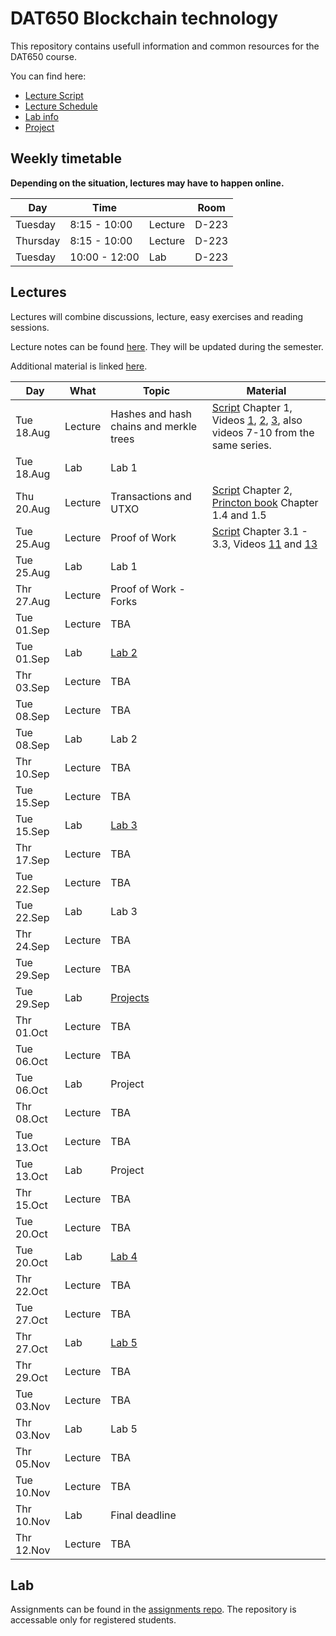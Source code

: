 # DAT650 Blockchain technology

This repository contains usefull information and common resources for the DAT650 course.

You can find here:
* [Lecture Script](script.pdf)
* [Lecture Schedule](#lectures)
* [Lab info](#lab)
* [Project](projects)

## Weekly timetable

**Depending on the situation, lectures may have to happen online.**

| Day | Time | | Room |
|----|------|---|------|
| Tuesday  | 8:15 - 10:00 | Lecture | D-223 |
| Thursday | 8:15 - 10:00 | Lecture | D-223 |
| Tuesday | 10:00 - 12:00 | Lab | D-223 |

## Lectures

Lectures will combine discussions, lecture, easy exercises and reading sessions.

Lecture notes can be found [here](script.pdf). They will be updated during the semester.

Additional material is linked [here](resources.md).

| Day | What | Topic | Material |
|-----|------|-------|----------|
|Tue 18.Aug | Lecture | Hashes and hash chains and merkle trees | [Script](script.pdf) Chapter 1, Videos [1](https://www.youtube.com/watch?v=TwkrJtTL-wc&list=PLnD_TI73e88dsiKwQ3XDqXPBMwQjVt_TB&index=2), [2](https://www.youtube.com/watch?v=CIvdtlQPUf4&list=PLnD_TI73e88dsiKwQ3XDqXPBMwQjVt_TB&index=3), [3](https://www.youtube.com/watch?v=DjZZz70BJ_o&list=PLnD_TI73e88dsiKwQ3XDqXPBMwQjVt_TB&index=4), also videos 7-10 from the same series.|
|Tue 18.Aug | Lab |Lab 1 |  |
|Thu 20.Aug | Lecture |Transactions and UTXO | [Script](script.pdf) Chapter 2, [Princton book](https://d28rh4a8wq0iu5.cloudfront.net/bitcointech/readings/princeton_bitcoin_book.pdf) Chapter 1.4 and 1.5 |
|Tue 25.Aug | Lecture |Proof of Work | [Script](script.pdf) Chapter 3.1 - 3.3, Videos [11](https://youtu.be/ehO-TKhuAro) and [13](https://youtu.be/B7O5yDY4_N0)  |
|Tue 25.Aug | Lab | Lab 1 |  |
|Thr 27.Aug | Lecture |Proof of Work - Forks |  |
|Tue 01.Sep | Lecture |TBA |  |
|Tue 01.Sep | Lab | [Lab 2](https://github.com/dat650-2020/assignments/tree/master/lab2) |  |
|Thr 03.Sep | Lecture | TBA |  |
|Tue 08.Sep | Lecture |TBA |  |
|Tue 08.Sep | Lab | Lab 2 |  |
|Thr 10.Sep | Lecture | TBA |  |
|Tue 15.Sep | Lecture |TBA |  |
|Tue 15.Sep | Lab |[Lab 3](https://github.com/dat650-2020/assignments/tree/master/lab3) |  |
|Thr 17.Sep | Lecture | TBA |  |
|Tue 22.Sep | Lecture |TBA |  |
|Tue 22.Sep | Lab | Lab 3 |  |
|Thr 24.Sep | Lecture | TBA |  |
|Tue 29.Sep | Lecture |TBA |  |
|Tue 29.Sep | Lab | [Projects](https://github.com/dat650-2020/course-info/blob/master/projects) |  |
|Thr 01.Oct | Lecture | TBA |  |
|Tue 06.Oct | Lecture |TBA |  |
|Tue 06.Oct | Lab | Project |  |
|Thr 08.Oct | Lecture | TBA |  |
|Tue 13.Oct | Lecture |TBA |  |
|Tue 13.Oct | Lab | Project |  |
|Thr 15.Oct | Lecture | TBA |  |
|Tue 20.Oct | Lecture |TBA |  |
|Tue 20.Oct | Lab | [Lab 4](https://github.com/dat650-2020/assignments/tree/master/lab4) |  |
|Thr 22.Oct | Lecture | TBA |  |
|Tue 27.Oct | Lecture |TBA |  |
|Thr 27.Oct | Lab | [Lab 5](https://github.com/dat650-2020/assignments/tree/master/lab5) |  |
|Thr 29.Oct | Lecture | TBA |  |
|Tue 03.Nov | Lecture |TBA |  |
|Thr 03.Nov | Lab | Lab 5 |  |
|Thr 05.Nov | Lecture | TBA |  |
|Tue 10.Nov | Lecture |TBA |  |
|Thr 10.Nov | Lab | Final deadline |  |
|Thr 12.Nov | Lecture | TBA |  |



## Lab

Assignments can be found in the [assignments repo](https://github.com/dat650-2020/assignments).
The repository is accessable only for registered students.
